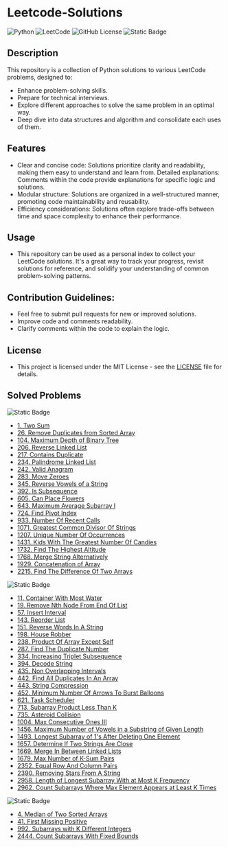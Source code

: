 # Leetcode-Solutions

![Python](https://img.shields.io/badge/python-3670A0?style=for-the-badge&logo=python&logoColor=ffdd54)
![LeetCode](https://img.shields.io/badge/LeetCode-000000?style=for-the-badge&logo=LeetCode&logoColor=#d16c06)
![GitHub License](https://img.shields.io/github/license/MarcoBasileDev/Leetcode-Solutions?style=for-the-badge)
![Static Badge](https://img.shields.io/badge/algorithms%20and%20data%20structures-blue?style=for-the-badge)

## Description

This repository is a collection of Python solutions to various LeetCode problems, designed to:

- Enhance problem-solving skills.
- Prepare for technical interviews.
- Explore different approaches to solve the same problem in an optimal way.
- Deep dive into data structures and algorithm and consolidate each uses of them.

## Features

- Clear and concise code: Solutions prioritize clarity and readability, making them easy to understand and learn from.
  Detailed explanations: Comments within the code provide explanations for specific logic and solutions.
- Modular structure: Solutions are organized in a well-structured manner, promoting code maintainability and reusability.
- Efficiency considerations: Solutions often explore trade-offs between time and space complexity to enhance their performance.

## Usage

- This repository can be used as a personal index to collect your LeetCode solutions. It's a great way to track your progress, revisit solutions for reference, and solidify your understanding of common problem-solving patterns.

## Contribution Guidelines:

- Feel free to submit pull requests for new or improved solutions.
- Improve code and comments readability.
- Clarify comments within the code to explain the logic.

## License

- This project is licensed under the MIT License - see the [LICENSE](https://github.com/MarcoBasileDev/Leetcode-Solutions/blob/main/README.md) file for details.

## Solved Problems

![Static Badge](https://img.shields.io/badge/LeetCode%20Easy%20-green?style=for-the-badge)

- [1. Two Sum](https://github.com/MarcoBasileDev/LeetCode-Solutions/blob/main/Solutions/1_two_sum.py)
- [26. Remove Duplicates from Sorted Array](https://github.com/MarcoBasileDev/LeetCode-Solutions/blob/main/Solutions/26_remove_duplicates_from_sorted_array.py)
- [104. Maximum Depth of Binary Tree](https://github.com/MarcoBasileDev/LeetCode-Solutions/blob/main/Solutions/104_maximum_depth_of_binary_tree.py)
- [206. Reverse Linked List](https://github.com/MarcoBasileDev/LeetCode-Solutions/blob/main/Solutions/206_reverse_linked_list.py)
- [217. Contains Duplicate](https://github.com/MarcoBasileDev/LeetCode-Solutions/blob/main/Solutions/217_contains_duplicate.py)
- [234. Palindrome Linked List](https://github.com/MarcoBasileDev/LeetCode-Solutions/blob/main/Solutions/234_palindrome_linked_list.py)
- [242. Valid Anagram](https://github.com/MarcoBasileDev/LeetCode-Solutions/blob/main/Solutions/242_valid_anagram.py)
- [283. Move Zeroes](https://github.com/MarcoBasileDev/LeetCode-Solutions/blob/main/Solutions/283_move_zeroes.py)
- [345. Reverse Vowels of a String](https://github.com/MarcoBasileDev/LeetCode-Solutions/blob/main/Solutions/345_reverse_vowels_of_a_string.py)
- [392. Is Subsequence](https://github.com/MarcoBasileDev/LeetCode-Solutions/blob/main/Solutions/392_is_subsequence.py)
- [605. Can Place Flowers](https://github.com/MarcoBasileDev/LeetCode-Solutions/blob/main/Solutions/605_can_place_flowers.py)
- [643. Maximum Average Subarray I](https://github.com/MarcoBasileDev/LeetCode-Solutions/blob/main/Solutions/643_maximum_average_subarray_I.py)
- [724. Find Pivot Index](https://github.com/MarcoBasileDev/LeetCode-Solutions/blob/main/Solutions/724_find_pivot_index.py)
- [933. Number Of Recent Calls](https://github.com/MarcoBasileDev/LeetCode-Solutions/blob/main/Solutions/933_number_of_recent_calls.py)
- [1071. Greatest Common Divisor Of Strings](https://github.com/MarcoBasileDev/LeetCode-Solutions/blob/main/Solutions/1071_greatest_common_divisor_of_strings.py)
- [1207. Unique Number Of Occurrences](https://github.com/MarcoBasileDev/LeetCode-Solutions/blob/main/Solutions/1207_unique_number_of_occurrences.py)
- [1431. Kids With The Greatest Number Of Candies](https://github.com/MarcoBasileDev/LeetCode-Solutions/blob/main/Solutions/1431_kids_with_the_greatest_number_of_candies.py)
- [1732. Find The Highest Altitude](https://github.com/MarcoBasileDev/LeetCode-Solutions/blob/main/Solutions/1732_find_the_highest_altitude.py)
- [1768. Merge String Alternatively](https://github.com/MarcoBasileDev/LeetCode-Solutions/blob/main/Solutions/1768_merge_string_alternatively.py)
- [1929. Concatenation of Array](https://github.com/MarcoBasileDev/LeetCode-Solutions/blob/main/Solutions/1929_concatenation_of_array.py)
- [2215. Find The Difference Of Two Arrays](https://github.com/MarcoBasileDev/LeetCode-Solutions/blob/main/Solutions/2215_find_the_difference_of_two_arrays.py)

![Static Badge](https://img.shields.io/badge/LeetCode%20Medium%20-yellow?style=for-the-badge)

- [11. Container With Most Water](https://github.com/MarcoBasileDev/LeetCode-Solutions/blob/main/Solutions/11_container_with_most_water.py)
- [19. Remove Nth Node From End Of List](https://github.com/MarcoBasileDev/LeetCode-Solutions/blob/main/Solutions/19_remove_nth_node_from_end_of_list.py)
- [57. Insert Interval](https://github.com/MarcoBasileDev/LeetCode-Solutions/blob/main/Solutions/57_insert_inverval.py)
- [143. Reorder List](https://github.com/MarcoBasileDev/LeetCode-Solutions/blob/main/Solutions/143_reorder_list.py)
- [151. Reverse Words In A String](https://github.com/MarcoBasileDev/LeetCode-Solutions/blob/main/Solutions/151_reverse_words_in_a_string.py)
- [198. House Robber](https://github.com/MarcoBasileDev/LeetCode-Solutions/blob/main/Solutions/198_house_robber.py)
- [238. Product Of Array Except Self](https://github.com/MarcoBasileDev/LeetCode-Solutions/blob/main/Solutions/238_product_of_array_except_self.py)
- [287. Find The Duplicate Number](https://github.com/MarcoBasileDev/LeetCode-Solutions/blob/main/Solutions/287_find_the_duplicate_number.py)
- [334. Increasing Triplet Subsequence](https://github.com/MarcoBasileDev/LeetCode-Solutions/blob/main/Solutions/334_increasing_triplet_subsequence.py)
- [394. Decode String](https://github.com/MarcoBasileDev/LeetCode-Solutions/blob/main/Solutions/394_decode_string.py)
- [435. Non Overlapping Intervals](https://github.com/MarcoBasileDev/LeetCode-Solutions/blob/main/Solutions/435_non_overlapping_intervals.py)
- [442. Find All Duplicates In An Array](https://github.com/MarcoBasileDev/LeetCode-Solutions/blob/main/Solutions/442_find_all_duplicates_in_an_array.py)
- [443. String Compression](https://github.com/MarcoBasileDev/LeetCode-Solutions/blob/main/Solutions/443_string_compression.py)
- [452. Minimum Number Of Arrows To Burst Balloons](https://github.com/MarcoBasileDev/LeetCode-Solutions/blob/main/Solutions/452_minimum_number_of_arrows_to_burst_balloons.py)
- [621. Task Scheduler](https://github.com/MarcoBasileDev/LeetCode-Solutions/blob/main/Solutions/621_task_scheduler.py)
- [713. Subarray Product Less Than K](https://github.com/MarcoBasileDev/LeetCode-Solutions/blob/main/Solutions/713_subarray_product_less_than_k.py)
- [735. Asteroid Collision](https://github.com/MarcoBasileDev/LeetCode-Solutions/blob/main/Solutions/735_asteroid_collision.py)
- [1004. Max Consecutive Ones III](https://github.com/MarcoBasileDev/LeetCode-Solutions/blob/main/Solutions/1004_max_consecutive_ones_III.py)
- [1456. Maximum Number of Vowels in a Substring of Given Length](https://github.com/MarcoBasileDev/LeetCode-Solutions/blob/main/Solutions/1456_maximum_number_of_vowels_in_a_substring_of_given_length.py)
- [1493. Longest Subarray of 1's After Deleting One Element](https://github.com/MarcoBasileDev/LeetCode-Solutions/blob/main/Solutions/1493_longest_subarray_of_1s_after_deleting_one_element.py)
- [1657. Determine If Two Strings Are Close](https://github.com/MarcoBasileDev/LeetCode-Solutions/blob/main/Solutions/1657_determine_if_two_strings_are_close.py)
- [1669. Merge In Between Linked Lists](https://github.com/MarcoBasileDev/LeetCode-Solutions/blob/main/Solutions/1669_merge_in_between_linked_lists.py)
- [1679. Max Number of K-Sum Pairs](https://github.com/MarcoBasileDev/LeetCode-Solutions/blob/main/Solutions/1679_max_number_of_k_sum_pairs.py)
- [2352. Equal Row And Column Pairs](https://github.com/MarcoBasileDev/LeetCode-Solutions/blob/main/Solutions/2352_equal_row_and_column_pairs.py)
- [2390. Removing Stars From A String](https://github.com/MarcoBasileDev/LeetCode-Solutions/blob/main/Solutions/2390_removing_stars_from_a_string.py)
- [2958. Length of Longest Subarray With at Most K Frequency](https://github.com/MarcoBasileDev/LeetCode-Solutions/blob/main/Solutions/2958_length_of_longest_subarray_with_at_most_k_frequency.py)
- [2962. Count Subarrays Where Max Element Appears at Least K Times](https://github.com/MarcoBasileDev/LeetCode-Solutions/blob/main/Solutions/2962_count_subarrays_where_max_element_appears_at_least_k_times.py)

![Static Badge](https://img.shields.io/badge/LeetCode%20Hard%20-red?style=for-the-badge)

- [4. Median of Two Sorted Arrays](https://github.com/MarcoBasileDev/LeetCode-Solutions/blob/main/Solutions/4_median_of_two_sorted_arrays.py)
- [41. First Missing Positive](https://github.com/MarcoBasileDev/LeetCode-Solutions/blob/main/Solutions/41_first_missing_positive.py)
- [992. Subarrays with K Different Integers](https://github.com/MarcoBasileDev/LeetCode-Solutions/blob/main/Solutions/992_subarrays_with_k_different_integers.py)
- [2444. Count Subarrays With Fixed Bounds](https://github.com/MarcoBasileDev/LeetCode-Solutions/blob/main/Solutions/2444_count_subarrays_with_fixed_bounds.py)
